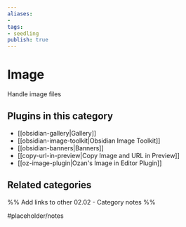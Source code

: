 ```yaml
---
aliases:
- 
tags: 
- seedling 
publish: true
---
```



# Image

Handle image files

## Plugins in this category

- [[obsidian-gallery|Gallery]]
- [[obsidian-image-toolkit|Obsidian Image Toolkit]]
- [[obsidian-banners|Banners]]
- [[copy-url-in-preview|Copy Image and URL in Preview]]
- [[oz-image-plugin|Ozan's Image in Editor Plugin]]

## Related categories

%% Add links to other 02.02 - Category notes %%

#placeholder/notes